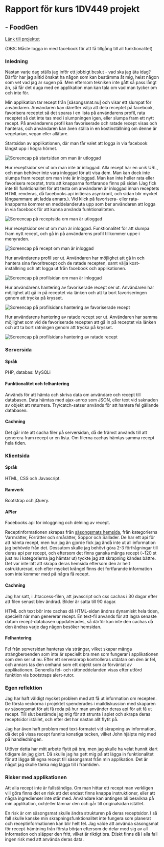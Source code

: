# Rapport för kurs 1DV449 projekt 
## - FoodGen


[Länk till projektet](http://janinaeb.se/FoodGen)

(OBS: Måste logga in med facebook för att få tillgång till all funktionalitet)


### Inledning
Nästan varje dag ställs jag inför ett jobbigt beslut - vad ska jag äta idag? Därför har jag alltid önskat ha någon som kan bestämma åt mig, helst någon som vet vad jag är sugen på. Men eftersom tekniken inte gått så pass långt än, så får det duga med en applikation man kan tala om vad man tycker om och inte för.

Min applikation tar recept från [säsongsmat.nu] och visar ett slumpat för användaren. Användaren kan därefter välja att dela receptet på facebook, favorisera receptet så det sparas i en lista på användarens profil, rata receptet så det inte tas med i slumpningen igen, eller slumpa fram ett nytt recept. På användarens profil kan favoriserade och ratade recept visas och hanteras, och användaren kan även ställa in en kostinställning om denne är vegetarian, vegan eller allätare.



Startsidan av applikationen, där man får valet att logga in via facebook längst upp i högra hörnet.


![Screencap på startsidan om man är utloggad](Screencaps/startsida-utloggad.tiff "Startsida, utloggad")


Hur receptsidor ser ut om man inte är inloggad. Alla recept har en unik URL, och man behöver inte vara inloggad för att visa dem. Man kan dock inte slumpa fram recept om man inte är inloggad. Man kan inte heller rata eller favorisera receptet, trots att knapparna fortfarande finns på sidan (Jag fick inte till funktionalitet för att testa om användaren är inloggad innan receptets HTML renderas, då facebooks api initieras asynkront, och sidan blir mycket långsammare att ladda annars.). Vid klick på favorisera- eller rata-knapparna kommer en meddelanderuta upp som ber användaren att logga in via facebook för att kunna använda funktionaliteten.


![Screencap på receptsida om man är utloggad](Screencaps/recept-utloggad.tiff "Receptsida, utloggad")


Hur receptsidor ser ut om man är inloggad. Funktionalitet för att slumpa fram nytt recept, och gå in på användarens profil tillkommer uppe i menyraden.


![Screencap på recept om man är inloggad](Screencaps/random-recept.tiff "Receptsida, inloggad")


Hur användarens profil ser ut. Användaren har möjlighet att gå in och hantera sina favoritrecept och de ratade recepten, samt välja kost-inställning och att logga ut från facebook och applikationen.


![Screencap på profilsidan om man är inloggad](Screencaps/startsida-utloggad.tiff "Profilsidan")


Hur användarens hantering av favoriserade recept ser ut. Användaren har möjlighet att gå in på receptet via länken och att ta bort favoriseringen genom att trycka på krysset.


![Screencap på profilsidans hantering av favoriserade recept](Screencaps/startsida-utloggad.tiff "Profilsidans hantering av favoritrecept")


Hur användarens hantering av ratade recept ser ut. Användaren har samma möjlighet som vid de favoriserade recepten att gå in på receptet via länken och att ta bort ratningen genom att trycka på krysset.


![Screencap på profilsidans hantering av ratade recept](Screencaps/startsida-utloggad.tiff "profilsidans hantering av ratade recept")



### Serversida
#### Språk
PHP, databas: MySQLi 

#### Funktionalitet och felhantering
Används för att hämta och skriva data om användare och recept till databasen. Data hämtas med ajax-anrop som JSON, eller text vid saknaden av objekt att returnera. Try/catch-satser används för att hantera fel gällande databasen.

#### Cachning
Det går inte att cacha filer på serversidan, då de främst används till att generera fram recept ur en lista. Om filerna cachas hämtas samma recept hela tiden.



### Klientsida
#### Språk
HTML, CSS och Javascript. 

#### Ramverk
Bootstrap och jQuery.

#### APIer
Facebooks api för inloggning och delning av recept. 

Receptinformationen skrapas från [säsongsmats hemsida](säsongsmat.nu), från kategorierna Varmrätter, Förrätter och smårätter, Soppor och Sallader. De har ett api för att hämta recept, men hur jag än gjorde fick jag ändå inte ut all information jag behövde från det. Dessutom skulle jag behövt göra 2-3 förfrågningar till deras api per recept, och eftersom det finns ganska många recept (~120 st just nu i kategorierna jag hämtar ut) tyckte jag att skrapning kändes bättre. Det var inte lätt att skrapa deras hemsida eftersom den är helt ostrukturerad, och efter mycket krångel finns det fortfarande information som inte kommer med på några få recept. 

#### Cachning
Jag har satt, i .htaccess-filen, att javascript och css cachas i 30 dagar efter att filen senast blev ändrad. Bilder är satta till 90 dagar. 


HTML och text bör inte cachas då HTML-sidan ändras dynamiskt hela tiden, speciellt när man genererar recept. En text-fil används för att lagra senaste datum recept-databasen uppdaterades, så därför kan inte den cachas då den ändras varje dag någon besöker hemsidan.

#### Felhantering
Fel från serversidan hanteras via strängar, vilket skapar många strängberoenden som inte är speciellt bra men som fungerar i applikationen som den ser ut nu. Efter ett serveranrop kontrolleras utdatan om den är fel, och annars tas den omhand som ett objekt som är förväntat av applikationen. Generella fel- och rättmeddelanden visas efter utförd funktion via bootstraps alert-rutor.


### Egen reflektion
Jag har haft väldigt mycket problem med att få ut information om recepten. De första veckorna i projektet spenderades i maildiskussion med skaparen av säsongsmat för att få reda på hur man använder deras api för att få ut recept. Till slut bestämde jag mig för att strunta i apiet och skrapa deras receptsidor istället, och efter det har nästan allt flytit på. 


Jag har även haft problem med text-formatet vid skrapning av information, då det på vissa recept funnits konstiga tecken, vilket John hjälpte mig med på handledningen.


Utöver detta har mitt arbete flytit på bra, men jag skulle ha velat hunnit klart tidigare än jag gjort. Då skulle jag ha gett mig på att lägga in funktionalitet för att lägga till egna recept till säsongsmat från min applikation. Det är något jag skulle tänka mig lägga till i framtiden. 


### Risker med applikationen
Att alla recept inte är fullständiga. Om man hittar ett recept man verkligen vill göra finns det en risk att det endast finns knappa instruktioner, eller att några ingredienser inte står med. Användare kan antingen bli besvikna på min applikation, och/eller lämnar den och går till originalsidan istället.


En risk är om säsongsmat skulle ändra strukturen på deras receptsidor. I så fall skulle kanske min skrapningsfunktionalitet inte fungera som planerat och receptinformationen kan blir helt fel. Jag valde att använda säsongsmat för recept-hämtning från första början eftersom de delar med sig av all information och släpper den fritt, vilket är riktigt bra. Etiskt finns då i alla fall ingen risk med att använda deras data.

